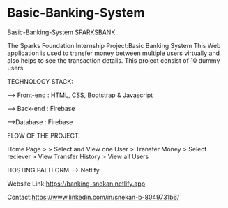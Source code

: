 # Basic-Banking-System

Basic-Banking-System
SPARKSBANK

The Sparks Foundation Internship Project:Basic Banking System This Web application is used to transfer money between multiple users virtually and also helps to see the transaction details. This project consist of 10 dummy users.

TECHNOLOGY STACK:

--> Front-end : HTML, CSS, Bootstrap & Javascript

--> Back-end : Firebase

-->Database : Firebase

FLOW OF THE PROJECT:

Home Page >  > Select and View one User > Transfer Money > Select reciever  > View Transfer History > View all Users

HOSTING PALTFORM --> Netlify

Website Link:https://banking-snekan.netlify.app

Contact:https://www.linkedin.com/in/snekan-b-8049731b6/




